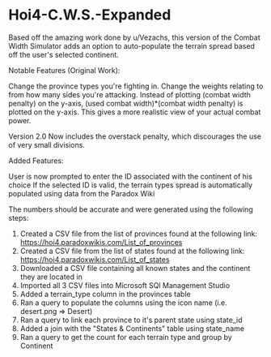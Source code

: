 # Hoi4-C.W.S.-Expanded
Based off the amazing work done by u/Vezachs, this version of the Combat Width Simulator adds an option to auto-populate the terrain spread based off the user's selected continent.

Notable Features (Original Work): 

Change the province types you're fighting in.
Change the weights relating to from how many sides you're attacking.
Instead of plotting (combat width penalty) on the y-axis,
(used combat width)*(combat width penalty) is plotted on the y-axis.
This gives a more realistic view of your actual combat power.

Version 2.0
Now includes the overstack penalty, which discourages the use of very small divisions.

Added Features:

User is now prompted to enter the ID associated with the continent of his choice
If the selected ID is valid, the terrain types spread is automatically populated using data from the Paradox Wiki

The numbers should be accurate and were generated using the following steps:
1) Created a CSV file from the list of provinces found at the following link: https://hoi4.paradoxwikis.com/List_of_provinces
2) Created a CSV file from the list of states found at the following link: https://hoi4.paradoxwikis.com/List_of_states
3) Downloaded a CSV file containing all known states and the continent they are located in
4) Imported all 3 CSV files into Microsoft SQl Management Studio
5) Added a terrain_type column in the provinces table 
6) Ran a query to populate the columns using the icon name (i.e. desert.png => Desert) 
7) Ran a query to link each province to it's parent state using state_id 
8) Added a join with the "States & Continents" table using state_name
9) Ran a query to get the count for each terrain type and group by Continent 


